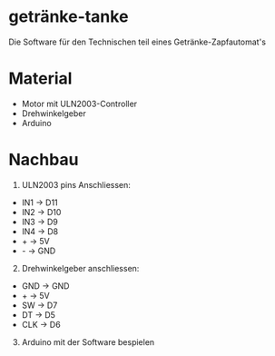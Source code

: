 # getränke-tanke
Die Software für den Technischen teil eines Getränke-Zapfautomat's

# Material
- Motor mit ULN2003-Controller
- Drehwinkelgeber
- Arduino

# Nachbau
1. ULN2003 pins Anschliessen:
- IN1 -> D11
- IN2 -> D10
- IN3 -> D9
- IN4 -> D8
- \+ -> 5V
- \- -> GND

2. Drehwinkelgeber anschliessen:
- GND -> GND
- \+ -> 5V
- SW -> D7
- DT -> D5
- CLK -> D6

3. Arduino mit der Software bespielen
